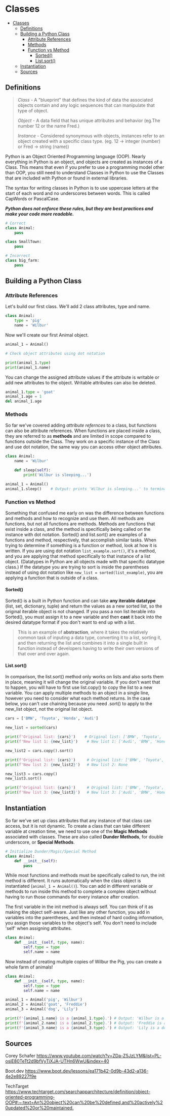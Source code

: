 # Classes

<!-- @import "[TOC]" {cmd="toc" depthFrom=1 depthTo=6 orderedList=false} -->

<!-- code_chunk_output -->

- [Classes](#classes)
  - [Definitions](#definitions)
  - [Building a Python Class](#building-a-python-class)
    - [Attribute References](#attribute-references)
    - [Methods](#methods)
    - [Function vs Method](#function-vs-method)
      - [Sorted()](#sorted)
      - [List.sort()](#listsort)
  - [Instantiation](#instantiation)
  - [Sources](#sources)

<!-- /code_chunk_output -->

## Definitions

> *Class* - A "blueprint" that defines the kind of data the associated objects contain and any logic sequences that can manipulate that type of object.
>
> *Object* - A data field that has unique attributes and behavior (eg.The number 12 or the name Fred.)
>
> *Instance* - Considered synonymous with objects, instances refer to an object created with a specific class type. (eg. 12 -> integer (number) or Fred -> string (name))

Python is an Object Oriented Programming language (OOP). Nearly everything in Python is an object, and objects are created as instances of a Class. This means that even if you prefer to use a programming model other than OOP, you still need to understand Classes in Python to use the Classes that are included with Python or found in external libraries.

The syntax for writing classes in Python is to use uppercase letters at the start of each word and no underscores between words. This is called CapWords or PascalCase.

***Python does not enforce these rules, but they are best practices and make your code more readable.***

```python
# Correct
class Animal:
    pass

class SmallTown:
    pass

# Incorrect
class big_farm:
    pass
```

## Building a Python Class

### Attribute References

Let's build our first class. We'll add 2 class attributes, type and name.

```python
class Animal:
    type = 'pig'
    name = 'Wilbur'
```

Now we'll create our first Animal object.

```python
animal_1 = Animal()

# Check object attributes using dot notation

print(animal_1.type)
print(animal_1.name)
```

You can change the assigned attribute values if the attribute is writable or add new attributes to the object. Writable attributes can also be deleted.

```python
animal_1.type = 'goat'
animal_1.age = 1
del animal_1.age
```

### Methods

So far we've covered adding *attribute refernces* to a class, but functions can also be attribute references. When functions are placed inside a class, they are referred to as **methods** and are limited in scope compared to functions outside the Class. They work on a specific instance of the Class and use dot notation, the same way you can access other object attributes.

```python
class Animal:
    name = 'Wilbur'

    def sleep(self):
        print('Wilbur is sleeping...')

animal_1 = Animal()
animal_1.sleep()    # Output: prints 'Wilbur is sleeping...' to terminal
```

### Function vs Method

Something that confused me early on was the difference between functions and methods and how to recognize and use them. All methods are functions, but not all functions are methods. Methods are functions that exist inside a class, and the method is specifically being called on the instance with dot notation. Sorted() and list.sort() are examples of a functions and method, respectively, that accomplish similar tasks. When trying to determine if something is a function or method, look at how it is written. If you are using dot notation `list_example.sort()`, it's a method, and you are applying that method specifically to that instance of a list object. (Datatypes in Python are all objects made with that specific datatype class.) If the datatype you are trying to sort is inside the parentheses instead of using dot notation like `new_list = sorted(list_example)`, you are applying a function that is outside of a class.

#### Sorted()

Sorted() is a built in Python function and can take **any iterable datatype** (list, set, dictionary, tuple) and return the values as a new sorted list, so the original iterable object is not changed. If you pass a non list iterable into Sorted(), you must assign it to a new variable and then **cast** it back into the desired datatype format if you don't want to end up with a list.

>This is an example of **abstraction**, where it takes the relatively common task of inputing a data type, converting it to a list, sorting it, and then returning the list and combines it into a single built in function instead of developers having to write their own versions of that over and over again.

#### List.sort()

In comparison, the list.sort() method only works on lists and also sorts them in place, meaning it will change the original variable. If you don't want that to happen, you will have to first use list.copy() to copy the list to a new variable. You can apply multiple methods to an object in a single line, however you need to consider what each method returns. In the case below, you can't use chaining because you need .sort() to apply to the new_list object, not the original list object.

```python
cars = ['BMW', 'Toyota', 'Honda', 'Audi']

new_list = sorted(cars)

print(f'Original list: {cars}')    # Original list: ['BMW', 'Toyota', 'Honda', 'Audi']
print(f'New list 1: {new_list}')    # New list 1: ['Audi', 'BMW', 'Honda', 'Toyota']

new_list2 = cars.copy().sort()

print(f'Original list: {cars}')     # Original list: ['BMW', 'Toyota', 'Honda', 'Audi']
print(f'New list 2: {new_list2}')   # New list 2: None

new_list3 = cars.copy()
new_list3.sort()

print(f'Original list: {cars}')     # Original list: ['BMW', 'Toyota', 'Honda', 'Audi']
print(f'New list 3: {new_list3}')   # New list 3: ['Audi', 'BMW', 'Honda', 'Toyota']
```

## Instantiation

So far we've set up class attributes that any instance of that class can access, but it is not dynamic. To create a class that can take different variable at creation time, we need to use one of the **Magic Methods** associated with classes. These are also called **Dunder Methods**, for double underscore, or **Special Methods**.

```python
# Initialize Dunder/Magic/Special Method
class Animal:    
    def __init__(self):
        pass
```

While most functions and methods must be specifically called to run, the init method is different. It runs automatically when the class object is instantiated (`animal_1 = Animal()`). You can add in different variable or methods to run inside this method to complete a complex object without having to run those commands for every instance after creation.

The first variable in the init method is always self. You can think of it as making the object self-aware. Just like any other function, you add in variables into the parentheses, and then instead of hard coding information, you assign those variables to the object's self. You don't need to include 'self' when assigning attributes.

```python
class Animal:
    def __init__(self, type, name):
        self.type = type
        self.name = name
```

Now instead of creating multiple copies of Wilbur the Pig, you can create a whole farm of animals!

```python
class Animal:
    def __init__(self, type, name):
        self.type = type
        self.name = name

animal_1 = Animal('pig', 'Wilbur')
animal_2 = Animal('goat', 'Freddie')
animal_3 = Animal('dog', 'Lily')

print(f'{animal_1.name} is a {animal_1.type}.') # Output: 'Wilbur is a pig.'
print(f'{animal_2.name} is a {animal_2.type}.') # Output: 'Freddie is a goat.'
print(f'{animal_3.name} is a {animal_3.type}.') # Output: 'Lily is a dog.'
```

## Sources

Corey Schafer
<https://www.youtube.com/watch?v=ZDa-Z5JzLYM&list=PL-osiE80TeTt2d9bfVyTiXJA-UTHn6WwU&index=40>

Boot.dev
<https://www.boot.dev/lessons/ea171b42-0d9b-43d2-a136-4e2e89227f9e>

TechTarget
<https://www.techtarget.com/searchapparchitecture/definition/object-oriented-programming-OOP#:~:text=An%20object%20can%20be%20defined,and%20actively%20updated%20or%20maintained.>

